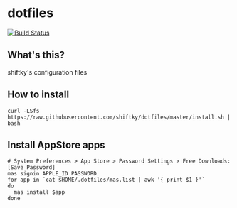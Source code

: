 # dotfiles

[![Build Status](https://travis-ci.org/shiftky/dotfiles.svg?branch=master)](https://travis-ci.org/shiftky/dotfiles)

## What's this?
shiftky's configuration files

## How to install

```
curl -LSfs https://raw.githubusercontent.com/shiftky/dotfiles/master/install.sh | bash
```

## Install AppStore apps

```
# System Preferences > App Store > Password Settings > Free Downloads: [Save Password]
mas signin APPLE_ID PASSWORD
for app in `cat $HOME/.dotfiles/mas.list | awk '{ print $1 }'`
do
  mas install $app
done
```
